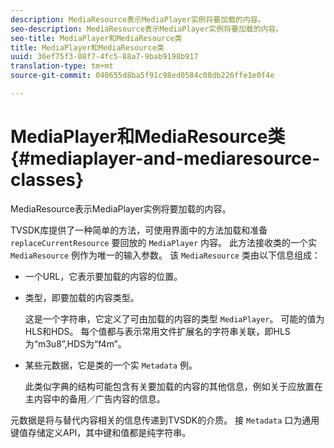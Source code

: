 ```yaml
---
description: MediaResource表示MediaPlayer实例将要加载的内容。
seo-description: MediaResource表示MediaPlayer实例将要加载的内容。
seo-title: MediaPlayer和MediaResource类
title: MediaPlayer和MediaResource类
uuid: 36ef75f3-08f7-4fc5-88a7-9bab9198b917
translation-type: tm+mt
source-git-commit: 040655d8ba5f91c98ed0584c08db226ffe1e0f4e

---
```



# MediaPlayer和MediaResource类{#mediaplayer-and-mediaresource-classes}

MediaResource表示MediaPlayer实例将要加载的内容。

<!--<a id="section_B09A012C97454AF58CE2269B800D8027"></a>-->

TVSDK库提供了一种简单的方法，可使用界面中的方法加载和准备 `replaceCurrentResource` 要回放的 `MediaPlayer` 内容。 此方法接收类的一个实 `MediaResource` 例作为唯一的输入参数。 该 `MediaResource` 类由以下信息组成：

* 一个URL，它表示要加载的内容的位置。
* 类型，即要加载的内容类型。

   这是一个字符串，它定义了可由加载的内容的类型 `MediaPlayer`。 可能的值为HLS和HDS。 每个值都与表示常用文件扩展名的字符串关联，即HLS为“m3u8”,HDS为“f4m”。
* 某些元数据，它是类的一个实 `Metadata` 例。

   此类似字典的结构可能包含有关要加载的内容的其他信息，例如关于应放置在主内容中的备用／广告内容的信息。

元数据是将与替代内容相关的信息传递到TVSDK的介质。 接 `Metadata` 口为通用键值存储定义API，其中键和值都是纯字符串。
